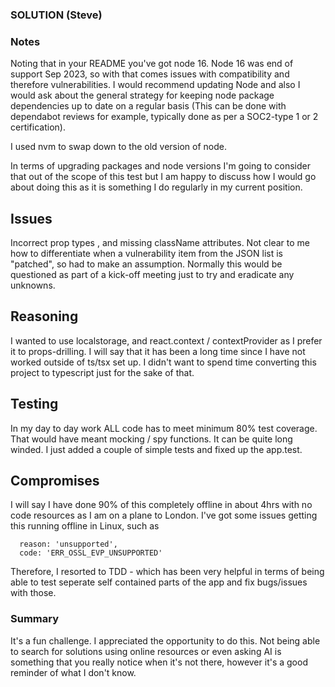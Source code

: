 ### SOLUTION (Steve)

### Notes

Noting that in your README you've got node 16. Node 16 was end of support Sep 2023, so with that comes issues with compatibility and therefore vulnerabilities. 
I would recommend updating Node and also I would ask about the general strategy for keeping node package dependencies up to date on a regular basis
(This can be done with dependabot reviews for example, typically done as per a SOC2-type 1 or 2 certification). 

I used nvm to swap down to the old version of node.

In terms of upgrading packages and node versions I'm going to consider that out of the scope of this test but I am happy to discuss how I would go about doing this as it is something  I do regularly in my current position.
 

## Issues

Incorrect prop types , and missing className attributes.
Not clear to me how to differentiate when a vulnerability item from the JSON list is "patched", so had to make an assumption. Normally this would be questioned as part of a kick-off meeting just to try and eradicate any unknowns.


## Reasoning

I wanted to use localstorage, and react.context / contextProvider as I prefer it to props-drilling. I will say that it has been a long time since I have not worked outside of ts/tsx set up. I didn't want to spend time converting this project to typescript just for the sake of that.

## Testing

In my day to day work ALL code has to meet minimum 80% test coverage. That would have meant mocking / spy functions.
It can be quite long winded. I just added a couple of simple tests and fixed up the app.test.


## Compromises
I will say I have done 90% of this completely offline in about 4hrs with no code resources as I am on a plane to London. I've got some issues getting this running offline in Linux, such as 
```library: 'digital envelope routines',
  reason: 'unsupported',
  code: 'ERR_OSSL_EVP_UNSUPPORTED'
  ```
Therefore, I resorted to TDD - which has been very helpful in terms of being able to test seperate self contained parts of the app and fix bugs/issues with those.

### Summary 
It's a fun challenge. I appreciated the opportunity to do this. Not being able to search for solutions using online resources or even asking AI is something that you really notice when it's not there, however it's a good reminder of what I don't know. 


